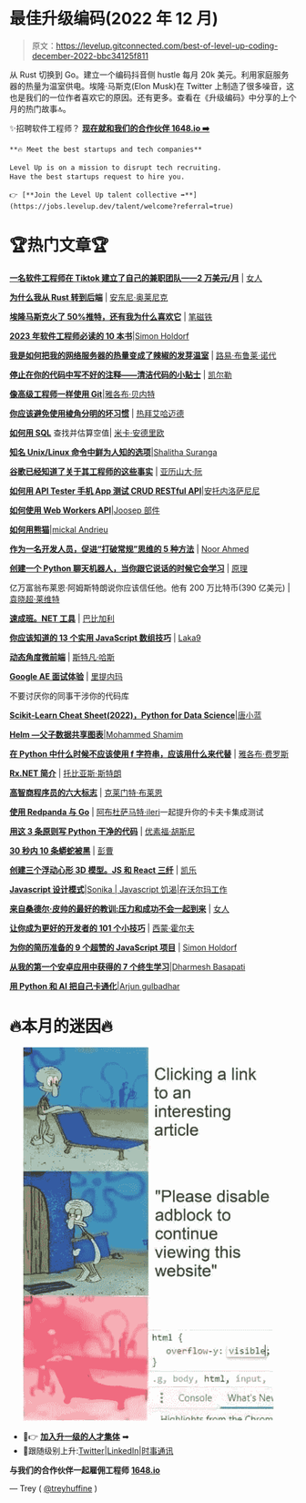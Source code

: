 # 最佳升级编码(2022 年 12 月)

> 原文：<https://levelup.gitconnected.com/best-of-level-up-coding-december-2022-bbc34125f811>

从 Rust 切换到 Go。建立一个编码抖音侧 hustle 每月 20k 美元。利用家庭服务器的热量为温室供电。埃隆·马斯克(Elon Musk)在 Twitter 上制造了很多噪音，这也是我们的一位作者喜欢它的原因。还有更多。查看在《升级编码》中分享的上个月的热门故事🔝。

✨招聘软件工程师？ [**现在就和我们的合作伙伴 1648.io ➡️**](https://www.1648.io/)

```
**🔥 Meet the best startups and tech companies**

Level Up is on a mission to disrupt tech recruiting. 
Have the best startups request to hire you.

👉 [**Join the Level Up talent collective ➡**](https://jobs.levelup.dev/talent/welcome?referral=true)
```

# 🏆热门文章🏆

[**一名软件工程师在 Tiktok 建立了自己的兼职团队——2 万美元/月**](/a-software-engineer-has-built-his-tiktok-side-hustle-20k-month-c48bc7cf73a0?sk=dd704f406c376e3e71cd1855820c872b) | [女人](https://medium.com/u/71154650ecd4?source=post_page-----bbc34125f811--------------------------------)

[**为什么我从 Rust 转到后端**](/why-i-switched-from-rust-to-go-on-the-backend-28bda21dbee9?sk=492cf4edd096970cb159c0f9ac2d5d4f) | [安东尼·奥莱尼克](https://medium.com/u/252482b05eb?source=post_page-----bbc34125f811--------------------------------)

[**埃隆马斯克火了 50%推特，还有我为什么喜欢它**](/elon-musk-fires-50-twitter-and-why-i-like-it-adc3451f1018?sk=b8dfc9d94c8a17e1cdb82153a481b3c5) | [笔磁铁](https://medium.com/u/739ee1624074?source=post_page-----bbc34125f811--------------------------------)

[**2023 年软件工程师必读的 10 本书**](/10-must-read-books-for-software-engineers-3c961299d25?sk=30e91702f1957954226ad0ac59b66470)|[Simon Holdorf](https://medium.com/u/9439af5bf72e?source=post_page-----bbc34125f811--------------------------------)

[**我是如何把我的网络服务器的热量变成了辣椒的发芽温室**](/how-i-turned-the-heat-of-my-web-server-into-a-germination-greenhouse-for-hot-peppers-147bc2352b92) | [路易·布鲁莱·诺代](https://medium.com/u/44f6a137d96d?source=post_page-----bbc34125f811--------------------------------)

[**停止在你的代码中写不好的注释——清洁代码的小贴士**](/stop-writing-bad-comments-in-your-code-tips-for-clean-code-73f1af5eaf31) | [凯尔勒](https://medium.com/u/eec34ffd6541?source=post_page-----bbc34125f811--------------------------------)

[**像高级工程师一样使用 Git**](/use-git-like-a-senior-engineer-ef6d741c898e?sk=1fffa717199bb83fae1ff8668fec277a)|[雅各布·贝内特](https://medium.com/u/630ab5ffdf27?source=post_page-----bbc34125f811--------------------------------)

[**你应该避免使用棱角分明的坏习惯**](/bad-practices-you-should-avoid-with-angular-development-58098e5542d5?sk=62e618aa912fe9db055c76c86f3190d6) | [热拜艾哈迈德](https://medium.com/u/db6baad8c6ae?source=post_page-----bbc34125f811--------------------------------)

[**如何用 SQL**](/how-to-find-and-deal-with-null-values-in-sql-8404a32d3b37?sk=abbf27356983f383739e5caa0ea6986f) 查找并估算空值| [米卡·安德里欧](https://medium.com/u/a0fef66b3c1f?source=post_page-----bbc34125f811--------------------------------)

[**知名 Unix/Linux 命令中鲜为人知的选项**](/lesser-known-options-of-well-known-unix-linux-commands-67acb60ea6c0?sk=f987c616b7ec9cc5a182487ee8518dba)|[Shalitha Suranga](https://medium.com/u/ce00b3e87ebf?source=post_page-----bbc34125f811--------------------------------)

[**谷歌已经知道了关于其工程师的这些事实**](/google-already-knows-these-facts-about-its-engineers-4e5b33740b3a?sk=100994c7a698b16065e6b0cf60a81f07) | [亚历山大·阮](https://medium.com/u/a148fd75c2e9?source=post_page-----bbc34125f811--------------------------------)

[**如何用 API Tester 手机 App 测试 CRUD RESTful API**](/how-to-test-crud-restful-apis-with-the-api-tester-mobile-app-4f33b5153958)|[安托内洛萨尼尼](https://medium.com/u/282c7dc3a341?source=post_page-----bbc34125f811--------------------------------)

[**如何使用 Web Workers API**](/how-to-use-web-workers-api-b1ef96c46fc0)|[Joosep 部件](https://medium.com/u/8b681b279784?source=post_page-----bbc34125f811--------------------------------)

[**如何用熊猫**](/how-to-collect-data-with-pandas-5fbff0a9cbf4?sk=4b440095689e9f229c9c349acf647eff)|[mickal Andrieu](https://medium.com/u/a0fef66b3c1f?source=post_page-----bbc34125f811--------------------------------)

[**作为一名开发人员，促进“打破常规”思维的 5 种方法**](/5-ways-to-promote-out-of-the-box-thinking-as-a-developer-a91ad9830b38) | [Noor Ahmed](https://medium.com/u/8c06f89a3b9e?source=post_page-----bbc34125f811--------------------------------)

[**创建一个 Python 聊天机器人，当你跟它说话的时候它会学习**](/creating-a-python-chatbot-that-learns-as-you-speak-to-it-60b305d8f68f) | [原理](https://medium.com/u/ffe8b67d811f?source=post_page-----bbc34125f811--------------------------------)

亿万富翁布莱恩·阿姆斯特朗说你应该信任他。他有 200 万比特币(390 亿美元) | [袁晓超·莱维特](https://medium.com/u/dfa24df0c833?source=post_page-----bbc34125f811--------------------------------)

[**速成班。NET 工具**](/crash-course-in-net-tools-b2d84fd5074e) | [巴比加利](https://medium.com/u/a808f2c90640?source=post_page-----bbc34125f811--------------------------------)

[**你应该知道的 13 个实用 JavaScript 数组技巧**](/13-useful-javascript-array-tips-and-tricks-you-should-know-90b9c5ae7a75?sk=691cd31923f52a27e4b9871cb4959705) | [Laka9](https://medium.com/u/e245daa75e07?source=post_page-----bbc34125f811--------------------------------)

[**动态角度微前端**](/dynamic-angular-microfrontends-7de8f2634f0a) | [斯特凡·哈斯](https://medium.com/u/63bb7f62ed7a?source=post_page-----bbc34125f811--------------------------------)

[**Google AE 面试体验**](/google-ae-interview-experience-53af8c98c8fc) | [里提内玛](https://medium.com/u/231e290d5aca?source=post_page-----bbc34125f811--------------------------------)

不要讨厌你的同事干涉你的代码库

[**Scikit-Learn Cheat Sheet(2022)，Python for Data Science**](/scikit-learn-cheat-sheet-2022-python-for-data-science-61c0a2e8517b?sk=7dd44a2bf92515b36bbbc140520ed5aa)|[唐小蓝](https://medium.com/u/938acdb89e4c?source=post_page-----bbc34125f811--------------------------------)

[**Helm —父子数据共享图表**](/helm-data-sharing-between-parent-and-child-chart-c4487a452d4e)|[Mohammed Shamim](https://medium.com/u/a96bc5a23088?source=post_page-----bbc34125f811--------------------------------)

[**在 Python 中什么时候不应该使用 f 字符串，应该用什么来代替**](/when-you-should-not-use-f-strings-in-python-and-what-you-should-use-instead-3b89718757bd?sk=2e9a4a7aaf0fb5ea12d646f0323e3545) | [雅各布·费罗斯](https://medium.com/u/2415c881fd51?source=post_page-----bbc34125f811--------------------------------)

[**Rx.NET 简介**](/introduction-to-rx-net-87e4a6c6e71b?sk=05ff0c6a965d3fcbaf36d0565ed5d8a1) | [托比亚斯·斯特朗](https://medium.com/u/c40fa101e695?source=post_page-----bbc34125f811--------------------------------)

[**高智商程序员的六大标志**](/six-signs-of-a-highly-intelligent-programmer-edd463e38c99?sk=453ad474b642968bdb08dd0ee2c15cc1) | [克莱门特·布莱恩](https://medium.com/u/3cf9436aa33b?source=post_page-----bbc34125f811--------------------------------)

[**使用 Redpanda 与 Go**](/boosting-your-kafka-integration-tests-using-redpanda-with-go-247e4276c61d) | [阿布杜萨马特·i̇leri̇](https://medium.com/u/77397c9e27?source=post_page-----bbc34125f811--------------------------------)一起提升你的卡夫卡集成测试

[**用这 3 条原则写 Python 干净的代码**](/learn-how-to-write-python-clean-code-using-these-3-principles-ed046978e39a?sk=84b51a685bc2981d85ac5f7346eeb4bf) | [优素福·胡斯尼](https://medium.com/u/859af34925b7?source=post_page-----bbc34125f811--------------------------------)

[**30 秒内 10 条蟒蛇被黑**](/10-python-hacks-in-30s-1b86b0e91ff2?sk=b3e3f26004aa1405a102e9b717057ee3) | [彭曹](https://medium.com/u/fbcfd6d9ae63?source=post_page-----bbc34125f811--------------------------------)

[**创建三个浮动心形 3D 模型。JS 和 React 三纤**](/create-floating-hearts-3d-model-in-three-js-and-react-three-fiber-cab27f84fb50) | [凯乐](https://medium.com/u/eec34ffd6541?source=post_page-----bbc34125f811--------------------------------)

[**Javascript 设计模式**](/javascript-design-patterns-aa4adb7b85e6)|[Sonika | Javascript 饥渴|在沃尔玛工作](https://medium.com/u/7c9bd20bf657?source=post_page-----bbc34125f811--------------------------------)

[**来自桑德尔·皮帅的最好的教训:压力和成功不会一起到来**](/best-lesson-from-sundar-pichai-stress-and-success-dont-come-together-6b57fc0ea2fc?sk=7edb3ce94a90b6ff3d3734440eaf6d49) | [女人](https://medium.com/u/71154650ecd4?source=post_page-----bbc34125f811--------------------------------)

[**让你成为更好的开发者的 101 个小技巧**](/101-tips-to-make-you-a-better-developer-1fbb85d7eddc?sk=f1c8ede469bb00388be0d7a6d6ed295a) | [西蒙·霍尔夫](https://medium.com/u/9439af5bf72e?source=post_page-----bbc34125f811--------------------------------)

[**为你的简历准备的 9 个超赞的 JavaScript 项目**](/9-awesome-javascript-projects-for-your-resume-6dcf4645da4b?sk=51d105dbf65a52ee043cdac93d12c4d0) | [Simon Holdorf](https://medium.com/u/9439af5bf72e?source=post_page-----bbc34125f811--------------------------------)

[**从我的第一个安卓应用中获得的 7 个终生学习**](/7-lifelong-learnings-from-my-first-ever-android-app-b6da8749b5cf?sk=1d5766e570e66ac37b5236e169aa765c)|[Dharmesh Basapati](https://medium.com/u/a578a6421d2b?source=post_page-----bbc34125f811--------------------------------)

[**用 Python 和 AI 把自己卡通化**](/cartoonize-yourself-using-python-and-ai-24fdd4913206?sk=0117e5213276d136d419212739ef1234)|[Arjun gulbadhar](https://medium.com/u/ae7acf8cd4ba?source=post_page-----bbc34125f811--------------------------------)

# 🔥本月的迷因🔥

![](img/5f6e0f1ed8a43fe15a9ef70350bd9839.png)

*   🚀👉 [**加入升一级的人才集体**](https://levelup.pallet.com/talent/welcome?referral=true) ➡
*   🔔跟随级别上升:[Twitter](https://twitter.com/gitconnected)|[LinkedIn](https://www.linkedin.com/company/gitconnected)|[时事通讯](https://newsletter.levelup.dev/)

**与我们的合作伙伴一起雇佣工程师** [**1648.io**](https://www.1648.io)

— Trey ( [@treyhuffine](https://twitter.com/treyhuffine) )